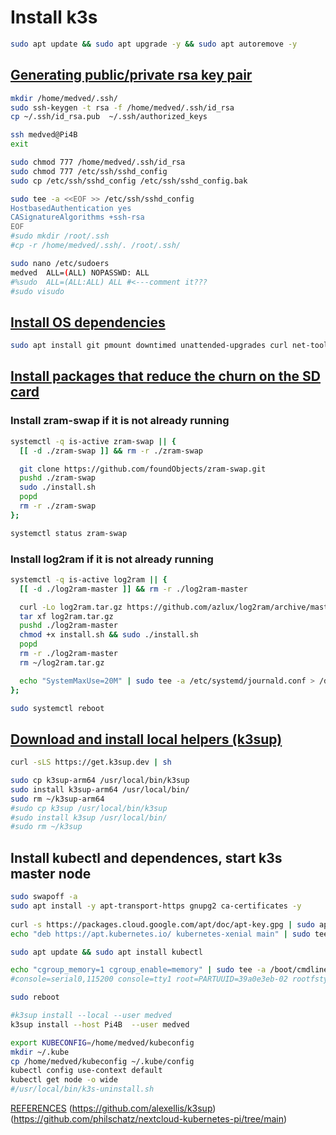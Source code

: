 # Install k3s
```sh
sudo apt update && sudo apt upgrade -y && sudo apt autoremove -y
```

## [Generating public/private rsa key pair](https://andreyex.ru/linux/kak-dobavit-otkrytyj-klyuch-ssh-na-server/)
```sh
mkdir /home/medved/.ssh/
sudo ssh-keygen -t rsa -f /home/medved/.ssh/id_rsa
cp ~/.ssh/id_rsa.pub  ~/.ssh/authorized_keys
```
```sh
ssh medved@Pi4B
exit
```
```sh
sudo chmod 777 /home/medved/.ssh/id_rsa
sudo chmod 777 /etc/ssh/sshd_config
sudo cp /etc/ssh/sshd_config /etc/ssh/sshd_config.bak
```
```sh
sudo tee -a <<EOF >> /etc/ssh/sshd_config
HostbasedAuthentication yes
CASignatureAlgorithms +ssh-rsa
EOF
#sudo mkdir /root/.ssh
#cp -r /home/medved/.ssh/. /root/.ssh/
```
```sh
sudo nano /etc/sudoers
medved  ALL=(ALL) NOPASSWD: ALL
#%sudo  ALL=(ALL:ALL) ALL #<---comment it???
#sudo visudo
```

## [Install OS dependencies](https://github.com/philschatz/nextcloud-kubernetes-pi/blob/main/templates/install-os-deps.sh)
```sh
sudo apt install git pmount downtimed unattended-upgrades curl net-tools -y
```
## [Install packages that reduce the churn on the SD card](https://github.com/philschatz/nextcloud-kubernetes-pi/blob/main/templates/install-disk-savers.sh)
### Install zram-swap if it is not already running
```sh
systemctl -q is-active zram-swap || {
  [[ -d ./zram-swap ]] && rm -r ./zram-swap

  git clone https://github.com/foundObjects/zram-swap.git
  pushd ./zram-swap
  sudo ./install.sh
  popd
  rm -r ./zram-swap
};
```
```sh
systemctl status zram-swap
```
### Install log2ram if it is not already running
```sh
systemctl -q is-active log2ram || {
  [[ -d ./log2ram-master ]] && rm -r ./log2ram-master 

  curl -Lo log2ram.tar.gz https://github.com/azlux/log2ram/archive/master.tar.gz
  tar xf log2ram.tar.gz
  pushd ./log2ram-master
  chmod +x install.sh && sudo ./install.sh
  popd
  rm -r ./log2ram-master
  rm ~/log2ram.tar.gz

  echo "SystemMaxUse=20M" | sudo tee -a /etc/systemd/journald.conf > /dev/null
};
```
```sh
sudo systemctl reboot
```
## [Download and install local helpers (k3sup)](https://github.com/alexellis/k3sup)

```sh
curl -sLS https://get.k3sup.dev | sh
```

```sh
sudo cp k3sup-arm64 /usr/local/bin/k3sup
sudo install k3sup-arm64 /usr/local/bin/
sudo rm ~/k3sup-arm64
#sudo cp k3sup /usr/local/bin/k3sup
#sudo install k3sup /usr/local/bin/
#sudo rm ~/k3sup
```

## Install kubectl and dependences, start k3s master node

```sh
sudo swapoff -a
sudo apt install -y apt-transport-https gnupg2 ca-certificates -y
	
curl -s https://packages.cloud.google.com/apt/doc/apt-key.gpg | sudo apt-key add -
echo "deb https://apt.kubernetes.io/ kubernetes-xenial main" | sudo tee /etc/apt/sources.list.d/kubernetes.list > /dev/null

sudo apt update && sudo apt install kubectl

echo "cgroup_memory=1 cgroup_enable=memory" | sudo tee -a /boot/cmdline.txt
#console=serial0,115200 console=tty1 root=PARTUUID=39a0e3eb-02 rootfstype=ext4 fsck.repair=yes rootwait quiet splash plymouth.ignore-serial-consoles cgroup_memory=1 cgroup_enable=memory
```
```sh
sudo reboot
```
```sh
#k3sup install --local --user medved
k3sup install --host Pi4B  --user medved

export KUBECONFIG=/home/medved/kubeconfig
mkdir ~/.kube
cp /home/medved/kubeconfig ~/.kube/config
kubectl config use-context default
kubectl get node -o wide
#/usr/local/bin/k3s-uninstall.sh
```
[REFERENCES](https://docs.k3s.io/installation/uninstall)
(https://github.com/alexellis/k3sup)
(https://github.com/philschatz/nextcloud-kubernetes-pi/tree/main)
